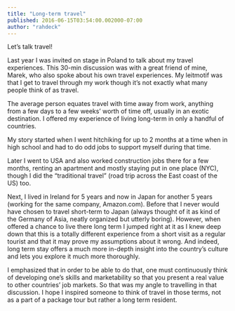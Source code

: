 ```yaml
---
title: "Long-term travel"
published: 2016-06-15T03:54:00.002000-07:00
author: "rahdeck"
---
```

Let’s talk travel!

Last year I was invited on stage in Poland to talk about my travel experiences. This 30-min discussion was with a great friend of mine, Marek, who also spoke about his own travel experiences. My leitmotif was that I get to travel through my work though it’s not exactly what many people think of as travel.

The average person equates travel with time away from work, anything from a few days to a few weeks’ worth of time off, usually in an exotic destination. I offered my experience of living long-term in only a handful of countries.

My story started when I went hitchiking for up to 2 months at a time when in high school and had to do odd jobs to support myself during that time.

Later I went to USA and also worked construction jobs there for a few months, renting an apartment and mostly staying put in one place (NYC), though I did the “traditional travel” (road trip across the East coast of the US) too.

Next, I lived in Ireland for 5 years and now in Japan for another 5 years (working for the same company, Amazon.com). Before that I never would have chosen to travel short-term to Japan (always thought of it as kind of the Germany of Asia, neatly organized but utterly boring). However, when offered a chance to live there long term I jumped right at it as I knew deep down that this is a totally different experience from a short visit as a regular tourist and that it may prove my assumptions about it wrong. And indeed, long term stay offers a much more in-depth insight into the country’s culture and lets you explore it much more thoroughly.

I emphasized that in order to be able to do that, one must continuously think of developing one’s skills and marketability so that you present a real value to other countries’ job markets. So that was my angle to travelling in that discussion. I hope I inspired someone to think of travel in those terms, not as a part of a package tour but rather a long term resident.
